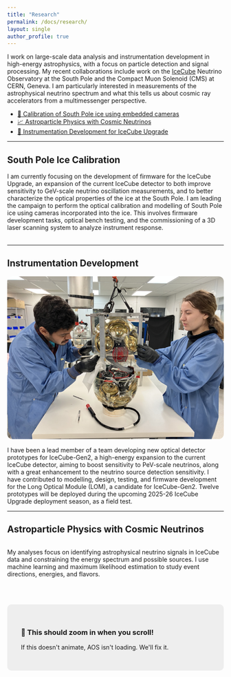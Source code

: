 ```yaml
---
title: "Research"
permalink: /docs/research/
layout: single
author_profile: true
---
```


I work on large-scale data analysis and instrumentation development in high-energy astrophysics, with a focus on particle detection and signal processing. My recent collaborations include work on the [IceCube](https://icecube.wisc.edu/) Neutrino Observatory at the South Pole and the Compact Muon Solenoid (CMS) at CERN, Geneva. I am particularly interested in measurements of the astrophysical neutrino spectrum and what this tells us about cosmic ray accelerators from a multimessenger perspective.

- [🔭 Calibration of South Pole ice using embedded cameras](#ice-calibration)
- [📈 Astroparticle Physics with Cosmic Neutrinos](#astroparticle)
- [📡 Instrumentation Development for IceCube Upgrade](#instrumentation)

---

## South Pole Ice Calibration
<div id="ice-calibration" data-aos="fade-up" style="margin-bottom: 2rem;">
  <p>
    I am currently focusing on the development of firmware for the IceCube Upgrade, an expansion of the current IceCube detector to both improve sensitivity to GeV-scale neutrino oscillation measurements, and to better characterize the optical properties of the ice at the South Pole. I am leading the campaign to perform the optical calibration and modelling of South Pole ice using cameras incorporated into the ice. This involves firmware development tasks, optical bench testing, and the commissioning of a 3D laser scanning system to analyze instrument response.
  </p>
</div>

---

## Instrumentation Development
<div id="instrumentation" data-aos="fade-left" style="margin-bottom: 2rem;">
  <div style="flex: 1 1 300px; min-width: 250px;">
    <img src="/assets/images/LOM_development.png" alt="LOM Development" style="max-width: 100%; border-radius: 12px;">
  </div>

  <div style="flex: 2 1 400px;">
  <p>
    I have been a lead member of a team developing new optical detector prototypes for IceCube-Gen2, a high-energy expansion to the current IceCube detector, aiming to boost sensitivity to PeV-scale neutrinos, along with a great enhancement to the neutrino source detection sensitivity. I have contributed to modelling, design, testing, and firmware development for the Long Optical Module (LOM), a candidate for IceCube-Gen2. Twelve prototypes will be deployed during the upcoming 2025-26 IceCube Upgrade deployment season, as a field test.
  </p>
</div>

---

## Astroparticle Physics with Cosmic Neutrinos

<div data-aos="fade-right" style="display: flex; gap: 2rem; flex-wrap: wrap; align-items: center; margin-bottom: 3rem;">
      
  <div style="flex: 2 1 400px;">
    <p>
      My analyses focus on identifying astrophysical neutrino signals in IceCube data and constraining the energy spectrum and possible sources. I use machine learning and maximum likelihood estimation to study event directions, energies, and flavors.
    </p>
  </div>

</div>

<div data-aos="zoom-in" style="background-color: #eee; padding: 2rem; border-radius: 10px;">
  <h3>🚀 This should zoom in when you scroll!</h3>
  <p>If this doesn't animate, AOS isn't loading. We'll fix it.</p>
</div>